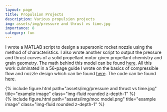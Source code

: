 ```yaml
---
layout: page
title: Propulsion Projects
description: Various propulsion projects
img: assets/img/pressure and thrust vs time.jpg
importance: 8
category: fun
---
```

I wrote a MATLAB script to design a supersonic rocket nozzle using the method of characteristics. I also wrote another script to output the pressure and thrust curves of a solid propellant motor given propellant chemistry and grain geometry. The math behind this model can be found [here](/assets/pdf/Solid_Propellant_Combustion_Model.pdf). All this work culminated in a 56-page guide I wrote on the basics of compressible flow and nozzle design which can be found [here](/assets/pdf/Propulsion%20Handbook.pdf). The code can be found [here](https://github.com/govindchari/PropulsionProjects).

<div class="row">
    <div class="col-sm mt-3 mt-md-0">
        {% include figure.html path="assets/img/pressure and thrust vs time.jpg" title="example image" class="img-fluid rounded z-depth-1" %}
    </div>
    <div class="col-sm mt-3 mt-md-0">
        {% include figure.html path="assets/img/moc model.png" title="example image" class="img-fluid rounded z-depth-1" %}
    </div>
</div>
